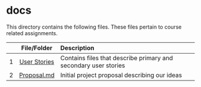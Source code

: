 # docs

This directory contains the following files. 
These files pertain to course related assignments.


|  | **File/Folder**                   |                                  Description                               |
|-:|:---------------------------------:|:---------------------------------------------------------------------------|
| 1| [User Stories](./User_Stories)  |  Contains files that describe primary and secondary user stories  |
| 2| [Proposal.md](./Proposal.md)            |  Initial project proposal describing our ideas  |
